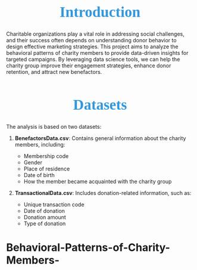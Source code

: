 <h1 style="color:#3498DB ; font-family:Georgia, serif; font-size:40px; text-align:center;">
Introduction
</h1>

Charitable organizations play a vital role in addressing social challenges, and their success often depends on understanding donor behavior to design effective marketing strategies. This project aims to analyze the behavioral patterns of charity members to provide data-driven insights for targeted campaigns. By leveraging data science tools, we can help the charity group improve their engagement strategies, enhance donor retention, and attract new benefactors.

<h1 style="color:#3498DB ; font-family:Georgia, serif; font-size:40px; text-align:center;">
Datasets
</h1>

The analysis is based on two datasets:

1. **BenefactorsData.csv**: Contains general information about the charity members, including:
   - Membership code
   - Gender
   - Place of residence
   - Date of birth
   - How the member became acquainted with the charity group

2. **TransactionalData.csv**: Includes donation-related information, such as:
   - Unique transaction code
   - Date of donation
   - Donation amount
   - Type of donation
# Behavioral-Patterns-of-Charity-Members-
